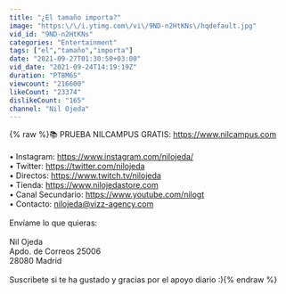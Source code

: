 ```yaml
---
title: "¿El tamaño importa?"
image: "https:\/\/i.ytimg.com\/vi\/9ND-n2HtKNs\/hqdefault.jpg"
vid_id: "9ND-n2HtKNs"
categories: "Entertainment"
tags: ["el","tamaño","importa"]
date: "2021-09-27T01:30:50+03:00"
vid_date: "2021-09-24T14:19:19Z"
duration: "PT8M6S"
viewcount: "216600"
likeCount: "23374"
dislikeCount: "165"
channel: "Nil Ojeda"
---
```

{% raw %}📚 PRUEBA NILCAMPUS GRATIS: <a rel="nofollow" target="blank" href="https://www.nilcampus.com">https://www.nilcampus.com</a><br /><br />• Instagram: <a rel="nofollow" target="blank" href="https://www.instagram.com/nilojeda/">https://www.instagram.com/nilojeda/</a><br />• Twitter: <a rel="nofollow" target="blank" href="https://twitter.com/nilojeda">https://twitter.com/nilojeda</a><br />• Directos: <a rel="nofollow" target="blank" href="https://www.twitch.tv/nilojeda">https://www.twitch.tv/nilojeda</a><br />• Tienda: <a rel="nofollow" target="blank" href="https://www.nilojedastore.com">https://www.nilojedastore.com</a><br />• Canal Secundario: <a rel="nofollow" target="blank" href="https://www.youtube.com/nilogt">https://www.youtube.com/nilogt</a><br />• Contacto: nilojeda@vizz-agency.com<br /><br />Envíame lo que quieras:<br /><br />Nil Ojeda<br />Apdo. de Correos 25006<br />28080 Madrid<br /><br />Suscribete si te ha gustado y gracias por el apoyo diario :){% endraw %}

